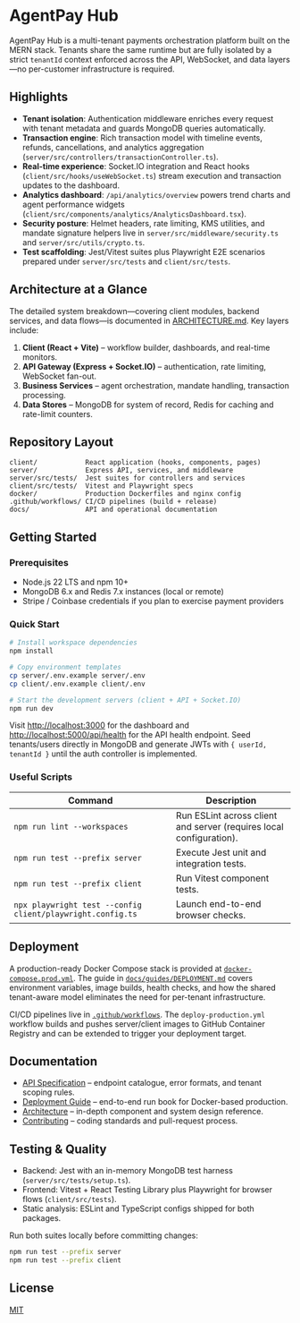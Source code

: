 # AgentPay Hub

AgentPay Hub is a multi-tenant payments orchestration platform built on the MERN stack. Tenants share the same runtime but are fully isolated by a strict `tenantId` context enforced across the API, WebSocket, and data layers—no per-customer infrastructure is required.

## Highlights

- **Tenant isolation**: Authentication middleware enriches every request with tenant metadata and guards MongoDB queries automatically.
- **Transaction engine**: Rich transaction model with timeline events, refunds, cancellations, and analytics aggregation (`server/src/controllers/transactionController.ts`).
- **Real-time experience**: Socket.IO integration and React hooks (`client/src/hooks/useWebSocket.ts`) stream execution and transaction updates to the dashboard.
- **Analytics dashboard**: `/api/analytics/overview` powers trend charts and agent performance widgets (`client/src/components/analytics/AnalyticsDashboard.tsx`).
- **Security posture**: Helmet headers, rate limiting, KMS utilities, and mandate signature helpers live in `server/src/middleware/security.ts` and `server/src/utils/crypto.ts`.
- **Test scaffolding**: Jest/Vitest suites plus Playwright E2E scenarios prepared under `server/src/tests` and `client/src/tests`.

## Architecture at a Glance

The detailed system breakdown—covering client modules, backend services, and data flows—is documented in [ARCHITECTURE.md](ARCHITECTURE.md). Key layers include:

1. **Client (React + Vite)** – workflow builder, dashboards, and real-time monitors.
2. **API Gateway (Express + Socket.IO)** – authentication, rate limiting, WebSocket fan-out.
3. **Business Services** – agent orchestration, mandate handling, transaction processing.
4. **Data Stores** – MongoDB for system of record, Redis for caching and rate-limit counters.

## Repository Layout

```
client/            React application (hooks, components, pages)
server/            Express API, services, and middleware
server/src/tests/  Jest suites for controllers and services
client/src/tests/  Vitest and Playwright specs
docker/            Production Dockerfiles and nginx config
.github/workflows/ CI/CD pipelines (build + release)
docs/              API and operational documentation
```

## Getting Started

### Prerequisites

- Node.js 22 LTS and npm 10+
- MongoDB 6.x and Redis 7.x instances (local or remote)
- Stripe / Coinbase credentials if you plan to exercise payment providers

### Quick Start

```bash
# Install workspace dependencies
npm install

# Copy environment templates
cp server/.env.example server/.env
cp client/.env.example client/.env

# Start the development servers (client + API + Socket.IO)
npm run dev
```

Visit <http://localhost:3000> for the dashboard and <http://localhost:5000/api/health> for the API health endpoint. Seed tenants/users directly in MongoDB and generate JWTs with `{ userId, tenantId }` until the auth controller is implemented.

### Useful Scripts

| Command | Description |
|---------|-------------|
| `npm run lint --workspaces` | Run ESLint across client and server (requires local configuration). |
| `npm run test --prefix server` | Execute Jest unit and integration tests. |
| `npm run test --prefix client` | Run Vitest component tests. |
| `npx playwright test --config client/playwright.config.ts` | Launch end-to-end browser checks. |

## Deployment

A production-ready Docker Compose stack is provided at [`docker-compose.prod.yml`](docker-compose.prod.yml). The guide in [`docs/guides/DEPLOYMENT.md`](docs/guides/DEPLOYMENT.md) covers environment variables, image builds, health checks, and how the shared tenant-aware model eliminates the need for per-tenant infrastructure.

CI/CD pipelines live in [`.github/workflows`](.github/workflows). The `deploy-production.yml` workflow builds and pushes server/client images to GitHub Container Registry and can be extended to trigger your deployment target.

## Documentation

- [API Specification](docs/api/API_SPECIFICATION.md) – endpoint catalogue, error formats, and tenant scoping rules.
- [Deployment Guide](docs/guides/DEPLOYMENT.md) – end-to-end run book for Docker-based production.
- [Architecture](ARCHITECTURE.md) – in-depth component and system design reference.
- [Contributing](CONTRIBUTING.md) – coding standards and pull-request process.

## Testing & Quality

- Backend: Jest with an in-memory MongoDB test harness (`server/src/tests/setup.ts`).
- Frontend: Vitest + React Testing Library plus Playwright for browser flows (`client/src/tests`).
- Static analysis: ESLint and TypeScript configs shipped for both packages.

Run both suites locally before committing changes:

```bash
npm run test --prefix server
npm run test --prefix client
```

## License

[MIT](LICENSE)
